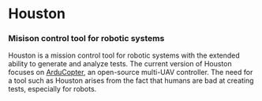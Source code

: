 # Houston
### Misison control tool for robotic systems


Houston is a mission control tool for robotic systems with the extended ability to generate and analyze tests. The current version of Houston focuses on [ArduCopter](http://ardupilot.org/copter/), an open-source multi-UAV controller. The need for a tool such as Houston arises from the fact that humans are bad at creating tests, especially for robots. 


